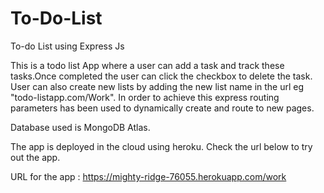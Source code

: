 # To-Do-List
To-do List using Express Js

This is a todo list App where a user can add a task and track these tasks.Once completed the user can click the checkbox to delete the task.
User can also create new lists by adding the new list name in the url eg "todo-listapp.com/Work".
In order to achieve this express routing parameters has been used to dynamically create and route to new pages.

Database used is MongoDB Atlas.

The app is deployed in the cloud using heroku. Check the url below to try out the app.

URL for the app : https://mighty-ridge-76055.herokuapp.com/work
